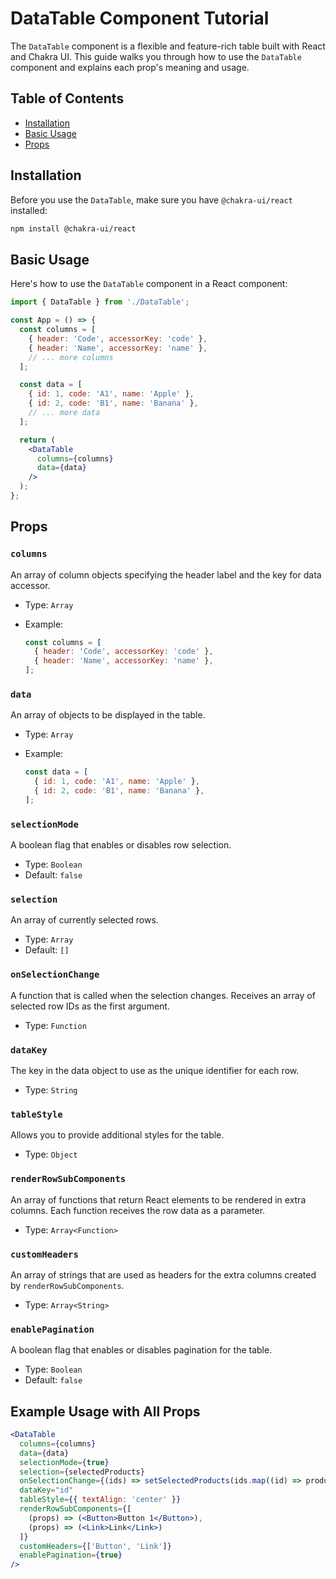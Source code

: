 # DataTable Component Tutorial

The `DataTable` component is a flexible and feature-rich table built with React and Chakra UI. This guide walks you through how to use the `DataTable` component and explains each prop's meaning and usage.

## Table of Contents
- [Installation](#installation)
- [Basic Usage](#basic-usage)
- [Props](#props)

## Installation

Before you use the `DataTable`, make sure you have `@chakra-ui/react` installed:

```bash
npm install @chakra-ui/react
```

## Basic Usage

Here's how to use the `DataTable` component in a React component:

```jsx
import { DataTable } from './DataTable';

const App = () => {
  const columns = [
    { header: 'Code', accessorKey: 'code' },
    { header: 'Name', accessorKey: 'name' },
    // ... more columns
  ];

  const data = [
    { id: 1, code: 'A1', name: 'Apple' },
    { id: 2, code: 'B1', name: 'Banana' },
    // ... more data
  ];

  return (
    <DataTable
      columns={columns}
      data={data}
    />
  );
};
```

## Props

### `columns`

An array of column objects specifying the header label and the key for data accessor.

- Type: `Array`
- Example:

  ```jsx
  const columns = [
    { header: 'Code', accessorKey: 'code' },
    { header: 'Name', accessorKey: 'name' },
  ];
  ```

### `data`

An array of objects to be displayed in the table.

- Type: `Array`
- Example:

  ```jsx
  const data = [
    { id: 1, code: 'A1', name: 'Apple' },
    { id: 2, code: 'B1', name: 'Banana' },
  ];
  ```

### `selectionMode`

A boolean flag that enables or disables row selection.

- Type: `Boolean`
- Default: `false`

### `selection`

An array of currently selected rows.

- Type: `Array`
- Default: `[]`

### `onSelectionChange`

A function that is called when the selection changes. Receives an array of selected row IDs as the first argument.

- Type: `Function`

### `dataKey`

The key in the data object to use as the unique identifier for each row.

- Type: `String`

### `tableStyle`

Allows you to provide additional styles for the table.

- Type: `Object`

### `renderRowSubComponents`

An array of functions that return React elements to be rendered in extra columns. Each function receives the row data as a parameter.

- Type: `Array<Function>`

### `customHeaders`

An array of strings that are used as headers for the extra columns created by `renderRowSubComponents`.

- Type: `Array<String>`

### `enablePagination`

A boolean flag that enables or disables pagination for the table.

- Type: `Boolean`
- Default: `false`

## Example Usage with All Props

```jsx
<DataTable
  columns={columns}
  data={data}
  selectionMode={true}
  selection={selectedProducts}
  onSelectionChange={(ids) => setSelectedProducts(ids.map((id) => products[id]))}
  dataKey="id"
  tableStyle={{ textAlign: 'center' }}
  renderRowSubComponents={[
    (props) => (<Button>Button 1</Button>),
    (props) => (<Link>Link</Link>)
  ]}
  customHeaders={['Button', 'Link']}
  enablePagination={true}
/>
```